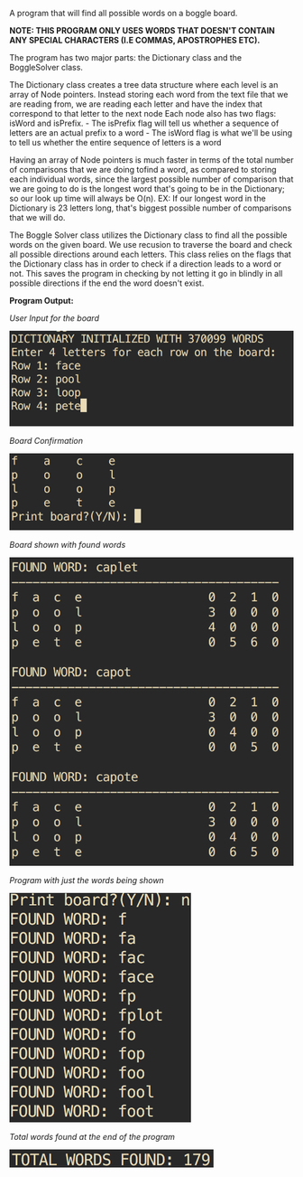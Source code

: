 A program that will find all possible words on a boggle board.

**NOTE: THIS PROGRAM ONLY USES WORDS THAT DOESN'T CONTAIN ANY SPECIAL CHARACTERS (I.E COMMAS, APOSTROPHES ETC).**

The program has two major parts: the Dictionary class and the BoggleSolver class.

The Dictionary class creates a tree data structure where each level is an array of Node pointers. 
Instead storing each word from the text file that we are reading from, we are reading each letter and have the 
index that correspond to that letter to the next node
Each node also has two flags: isWord and isPrefix.
	- The isPrefix flag will tell us whether a sequence of letters are an actual prefix to a word 
	- The isWord flag is what we'll be using to tell us whether the entire sequence of letters is a word

Having an array of Node pointers is much faster in terms of the total number of comparisons that we are doing tofind a word, as compared to storing each individual words, since the largest possible number of comparison that we are going to do is the longest word that's going to be in the Dictionary; so our look up time will always be O(n). 
	EX: If our longest word in the Dictionary is 23 letters long, that's biggest possible number of comparisons that we will do.

The Boggle Solver class utilizes the Dictionary class to find all the possible words on the given board. We use recusion to traverse the board and check all possible directions around each letters. This class relies on the flags that the Dictionary class has in order to check if a direction leads to a word or not. This saves the program in checking by not letting it go in blindly in all possible directions if the end the word doesn't exist.

**Program Output:**

*User Input for the board*

![alt text](/imgs/UserInput.png "The program will ask the user to input the letters on the board")


*Board Confirmation*

![alt text](https://github.com/jaquino94/BoggleSolver/blob/master/imgs/InputBoard.png "The program will confirm the user input by showing it on a board. It will also ask if the user wants to see the board, showing where the word is found")


*Board shown with found words*

![alt text](https://github.com/jaquino94/BoggleSolver/blob/master/imgs/FoundWords.png "The program showing the words found, and the where on the found they are found, along with the steps for each letter of the found word")


*Program with just the words being shown*

![alt text](https://github.com/jaquino94/BoggleSolver/blob/master/imgs/NoBoardShown.png "If the user doesn't choose to show the board, the program will just list out all the words found")

*Total words found at the end of the program*

![alt text](https://github.com/jaquino94/BoggleSolver/blob/master/imgs/TotalWordsFound.png "At the end, the program will show how many words are found with the given word")






